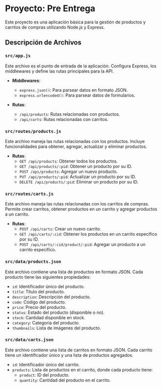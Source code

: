 # Proyecto: Pre Entrega

Este proyecto es una aplicación básica para la gestión de productos y carritos de compras utilizando Node.js y Express.


## Descripción de Archivos

### `src/app.js`

Este archivo es el punto de entrada de la aplicación. Configura Express, los middlewares y define las rutas principales para la API.

- **Middlewares**:
  - `express.json()`: Para parsear datos en formato JSON.
  - `express.urlencoded()`: Para parsear datos de formularios.

- **Rutas**:
  - `/api/products`: Rutas relacionadas con productos.
  - `/api/carts`: Rutas relacionadas con carritos.

### `src/routes/products.js`

Este archivo maneja las rutas relacionadas con los productos. Incluye funcionalidades para obtener, agregar, actualizar y eliminar productos.

- **Rutas**:
  - `GET /api/products`: Obtener todos los productos.
  - `GET /api/products/:pid`: Obtener un producto por su ID.
  - `POST /api/products`: Agregar un nuevo producto.
  - `PUT /api/products/:pid`: Actualizar un producto por su ID.
  - `DELETE /api/products/:pid`: Eliminar un producto por su ID.

### `src/routes/carts.js`

Este archivo maneja las rutas relacionadas con los carritos de compras. Permite crear carritos, obtener productos en un carrito y agregar productos a un carrito.

- **Rutas**:
  - `POST /api/carts`: Crear un nuevo carrito.
  - `GET /api/carts/:cid`: Obtener los productos en un carrito específico por su ID.
  - `POST /api/carts/:cid/product/:pid`: Agregar un producto a un carrito específico.

### `src/data/products.json`

Este archivo contiene una lista de productos en formato JSON. Cada producto tiene las siguientes propiedades:

- `id`: Identificador único del producto.
- `title`: Título del producto.
- `description`: Descripción del producto.
- `code`: Código del producto.
- `price`: Precio del producto.
- `status`: Estado del producto (disponible o no).
- `stock`: Cantidad disponible en stock.
- `category`: Categoría del producto.
- `thumbnails`: Lista de imágenes del producto.

### `src/data/carts.json`

Este archivo contiene una lista de carritos en formato JSON. Cada carrito tiene un identificador único y una lista de productos agregados.

- `id`: Identificador único del carrito.
- `products`: Lista de productos en el carrito, donde cada producto tiene:
  - `product`: ID del producto.
  - `quantity`: Cantidad del producto en el carrito.

